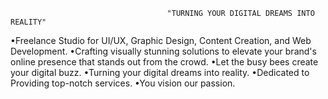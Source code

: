                                        "TURNING YOUR DIGITAL DREAMS INTO REALITY"

•Freelance Studio for UI/UX, Graphic Design, Content Creation, and Web Development.
•Crafting visually stunning solutions to elevate your brand's online presence that stands out from the crowd.
•Let the busy bees create your digital buzz.
•Turning your digital dreams into reality.
•Dedicated to Providing top-notch services.
•You vision our passion.
